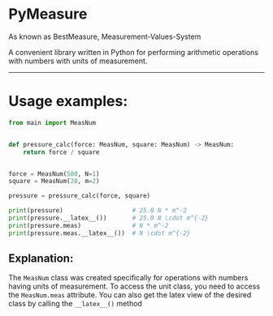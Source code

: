 # PyMeasure
As known as BestMeasure, Measurement-Values-System

A convenient library written in Python for performing arithmetic operations with numbers with units of measurement. 

---

# Usage examples:

``` python
from main import MeasNum


def pressure_calc(force: MeasNum, square: MeasNum) -> MeasNum:
    return force / square


force = MeasNum(500, N=1)
square = MeasNum(20, m=2)

pressure = pressure_calc(force, square)

print(pressure)                   # 25.0 N * m^-2
print(pressure.__latex__())       # 25.0 N \cdot m^{-2}
print(pressure.meas)              # N * m^-2
print(pressure.meas.__latex__())  # N \cdot m^{-2}
```

## Explanation:

The `MeasNum` class was created specifically for operations with numbers having units of measurement.
To access the unit class, you need to access the `MeasNum.meas` attribute. 
You can also get the latex view of the desired class by calling the `__latex__()` method
